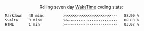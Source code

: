 <p align="center">Rolling seven day <a href="https://wakatime.com/@syrkis"/>WakaTime</a> coding stats:</p>
<!--START_SECTION:waka-->

```txt
Markdown   40 mins         >>>>>>>>>>>>>>>>>>>>>>---   88.90 %
Svelte     3 mins          >>-----------------------   08.03 %
HTML       1 min           >------------------------   03.07 %
```

<!--END_SECTION:waka-->
